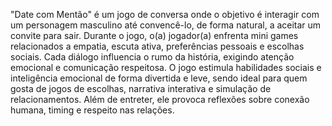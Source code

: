 "Date com Mentão" é um jogo de conversa onde o objetivo é interagir com um personagem masculino até convencê-lo, de forma natural, a aceitar um convite para sair. Durante o jogo, o(a) jogador(a) enfrenta mini games relacionados a empatia, escuta ativa, preferências pessoais e escolhas sociais. Cada diálogo influencia o rumo da história, exigindo atenção emocional e comunicação respeitosa.
O jogo estimula habilidades sociais e inteligência emocional de forma divertida e leve, sendo ideal para quem gosta de jogos de escolhas, narrativa interativa e simulação de relacionamentos. Além de entreter, ele provoca reflexões sobre conexão humana, timing e respeito nas relações.
